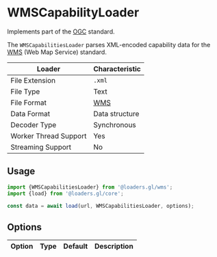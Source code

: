 # WMSCapabilityLoader

Implements part of the [OGC](https://www.opengeospatial.org/) standard.

The `WMSCapabilitiesLoader` parses XML-encoded capability data for the [WMS](https://www.ogc.org/standards/wms) (Web Map Service) standard.

| Loader                | Characteristic                                       |
| --------------------- | ---------------------------------------------------- |
| File Extension        | `.xml`                                               |
| File Type             | Text                                                 |
| File Format           | [WMS](https://en.wikipedia.org/wiki/Web_Map_Service) |
| Data Format           | Data structure         |
| Decoder Type          | Synchronous                                          |
| Worker Thread Support | Yes                                                  |
| Streaming Support     | No                                                   |

## Usage

```js
import {WMSCapabilitiesLoader} from '@loaders.gl/wms';
import {load} from '@loaders.gl/core';

const data = await load(url, WMSCapabilitiesLoader, options);
```

## Options

| Option | Type | Default | Description |
| ------ | ---- | ------- | ----------- |
